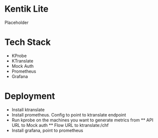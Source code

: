 # Kentik Lite

Placeholder

# Tech Stack
* KProbe
* KTranslate
* Mock Auth
* Prometheus
* Grafana

# Deployment

* Install ktranslate
* Install prometheus. Config to point to ktranslate endpoint
* Run kprobe on the machines you want to generate metrics from
** API URL to Mock auth
** Flow URL to ktranslate:/chf
* Install grafana, point to prometheus



